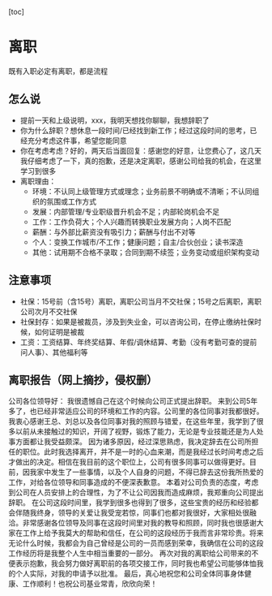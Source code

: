 [toc]

# 离职

既有入职必定有离职，都是流程

## 怎么说

- 提前一天和上级说明，xxx，我明天想找你聊聊，我想辞职了
- 你为什么辞职？想休息一段时间/已经找到新工作；经过这段时间的思考，已经充分考虑这件事，希望您能同意
- 你在考虑考虑？好的，两天后当面回复：感谢您的好意，让您费心了，这几天我仔细考虑了一下，真的抱歉，还是决定离职，感谢公司给我的机会，在这里学习到很多
- 离职理由：
    - 环境：不认同上级管理方式或理念；业务前景不明确或不清晰；不认同组织的氛围或工作方式
    - 发展：内部管理/专业职级晋升机会不足；内部轮岗机会不足
    - 工作：工作负荷大；个人兴趣而转换职业发展方向；人岗不匹配
    - 薪酬：与外部比薪资没有吸引力；薪酬与付出不对等
    - 个人：变换工作城市/不工作；健康问题；自主/合伙创业；读书深造
    - 其他：试用期不合格不录取；合同到期不续签；业务变动或组织架构变动

## 注意事项

- 社保：15号前（含15号）离职，离职公司当月不交社保；15号之后离职，离职公司次月不交社保
- 社保封存：如果是被裁员，涉及到失业金，可以咨询公司，在停止缴纳社保时候，如何证明是被裁
- 工资：工资结算、年终奖结算、年假/调休结算、考勤（没有考勤可查的提前问人事）、其他福利等

## 离职报告（网上摘抄，侵权删）

公司各位领导好：
我很遗憾自己在这个时候向公司正式提出辞职。
来到公司5年多了，也已经非常适应公司的环境和工作的内容。公司里的各位同事对我都很好。我衷心感谢王总、刘总以及各位同事对我的照顾与错爱，在这些年里，我学到了很多以前从未接触过的知识，开阔了视野，锻炼了能力，无论是专业技能还是为人处事方面都让我受益颇深。
因为诸多原因，经过深思熟虑，我决定辞去在公司所担任的职位。此时我选择离开，并不是一时的心血来潮，而是我经过长时间考虑之后才做出的决定。相信在我目前的这个职位上，公司有很多同事可以做得更好。目前，因我家中发生了一些事情，以及个人自身的问题，不得已辞去这份我所热爱的工作，对给各位领导和同事造成的不便深表歉意。
本着对公司负责的态度，考虑到公司在人员安排上的合理性，为了不让公司因我而造成麻烦，我郑重向公司提出辞职。
在公司这段时间里，我学到很多也得到了很多，这些宝贵的经历和经验都会伴随我终身，领导的关爱让我受宠若惊，同事们也都对我很好，大家相处很融洽。非常感谢各位领导及同事在这段时间里对我的教导和照顾，同时我也很感谢大家在工作上给予我莫大的帮助和信任，在公司的这段经历于我而言非常珍贵。将来无论什么时候，我都会为自己曾经是公司的一员而感到荣幸，我确信在公司的这段工作经历将是我整个人生中相当重要的一部分。
再次对我的离职给公司带来的不便表示抱歉，我会努力做好离职前的各项交接工作，同时我也希望公司能够体恤我的个人实际，对我的申请予以批准。
最后，真心地祝您和公司全体同事身体健康、工作顺利！也祝公司基业常青，欣欣向荣！
